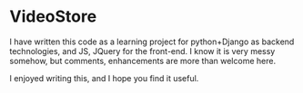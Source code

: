 VideoStore
==========
I have written this code as a learning project for python+Django as backend technologies, and JS, JQuery for the
front-end. I know it is very messy somehow, but comments, enhancements are more than welcome here. 

I enjoyed writing this, and I hope you find it useful.

